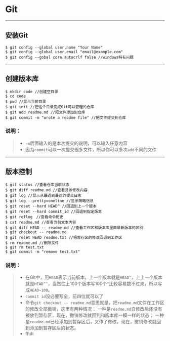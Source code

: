 ﻿# Git
---
## 安装Git
```Git
$ git config --global user.name "Your Name" 
$ git config --global user.email "email@example.com"
$ git config --gobal core.autocrlf false //windows特有问题
```
***
## 创建版本库
```Git
$ mkdir code //创建空目录
$ cd code
$ pwd //显示当前目录
$ git init //把这个目录变成Git可以管理的仓库
$ git add readme.md //把文件添加到仓库
$ git commit -m "wrote a readme file" //把文件提交到仓库
```
### 说明：
> * `-m`后面输入的是本次提交的说明，可以输入任意内容
> * 因为`commit`可以一次提交很多文件，所以你可以多次`add`不同的文件

---
## 版本控制
```Git
$ git status //查看仓库当前状态
$ git diff readme.md //查看具体修改内容
$ git log //显示从最近到最远的提交日志
$ git log --pretty=oneline //显示简略信息
$ git reset --hard HEAD^ //回退到上一个版本
$ git reset --hard commit_id //回退到指定版本
$ git reflog　//查看命令历史
$ cat readme.md //查看当前文本内容
$ git diff HEAD -- readme.md //查看工作区和版本库里面最新版本的区别
$ git checkout -- readme.md 
$ git reset HEAD readme.txt //把暂存区的修改回退到工作区
$ rm readme.md //删除文件
$ git rm test.txt
$ git commit -m "remove test.txt"
```
### 说明：
> * 在Git中，用`HEAD`表示当前版本，上一个版本就是`HEAD^`，上上一个版本就是`HEAD^^`，当然往上100个版本写100个^比较容易数不过来，所以写成`HEAD~100`。
> * `commit id`没必要写全，前四位就可以了
> * 命令`git checkout -- readme.md`意思就是，把`readme.md`文件在工作区的修改全部撤销，这里有两种情况：
一种是`readme.md`自修改后还没有被放到暂存区，现在，撤销修改就回到和版本库一模一样的状态；
一种是`readme.md`已经添加到暂存区后，又作了修改，现在，撤销修改就回到添加到暂存区后的状态。
> * fhdi

```Git
```



